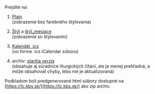 Prejdite na:  
1. [Plain](https://jablka.github.io/Liturgicky-kalendar/onepage_plain.html)  
(zobrazenie bez farebného štýlovania)

2. [Štýl](https://jablka.github.io/Liturgicky-kalendar/onepage.html) a [štýl_mesiace](https://jablka.github.io/Liturgicky-kalendar/onepage_tabulka.html)  
(zobrazenie so štýlovaním)  

3. [Kalendár .ics]( https://jablka.github.io/Liturgicky-kalendar/kalendarLC2023.ics)  
(vo forme .ics iCalendar súboru)

4. archív: [staršia verzia](https://jablka.github.io/Liturgicky-kalendar/old/onepage.html)  
(obsahuje aj súradnice liturgických čítaní, ale je menej prehľadná, a môže obsahovať chyby, lebo nie je aktualizovaná)  


Podkladom boli predgenerované html súbory dostupné na [https://lc.kbs.sk/](https://lc.kbs.sk/) ako zip archív.

